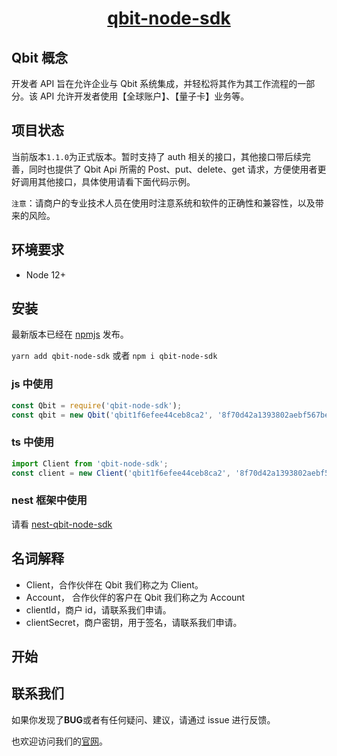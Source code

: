 <p style="text-align: center;">
  <h1 align="center"><a href="javascript:void(0);">qbit-node-sdk</a></h1>
</p>

## Qbit 概念

开发者 API 旨在允许企业与 Qbit 系统集成，并轻松将其作为其工作流程的一部分。该 API 允许开发者使用【全球账户】、【量子卡】业务等。

## 项目状态

当前版本`1.1.0`为正式版本。暂时支持了 auth 相关的接口，其他接口带后续完善，同时也提供了 Qbit Api 所需的 Post、put、delete、get 请求，方便使用者更好调用其他接口，具体使用请看下面代码示例。

`注意`：请商户的专业技术人员在使用时注意系统和软件的正确性和兼容性，以及带来的风险。

## 环境要求

- Node 12+

## 安装

最新版本已经在 [npmjs](https://www.npmjs.com/package/qbit-node-sdk) 发布。

`yarn add qbit-node-sdk` 或者 `npm i qbit-node-sdk`

### js 中使用

```js
const Qbit = require('qbit-node-sdk');
const qbit = new Qbit('qbit1f6efee44ceb8ca2', '8f70d42a1393802aebf567be27a47879', 'https://api-global.qbitnetwork.com');
```

### ts 中使用

```ts
import Client from 'qbit-node-sdk';
const client = new Client('qbit1f6efee44ceb8ca2', '8f70d42a1393802aebf567be27a47879', 'https://api-global.qbitnetwork.com');
```

### nest 框架中使用

请看 [nest-qbit-node-sdk](https://github.com/klover2/nest-qbit-node-sdk)

## 名词解释

- Client，合作伙伴在 Qbit 我们称之为 Client。
- Account， 合作伙伴的客户在 Qbit 我们称之为 Account
- clientId，商户 id，请联系我们申请。
- clientSecret，商户密钥，用于签名，请联系我们申请。

## 开始

## 联系我们

如果你发现了**BUG**或者有任何疑问、建议，请通过 issue 进行反馈。

也欢迎访问我们的[官网](https://www.qbitnetwork.com/#/)。
